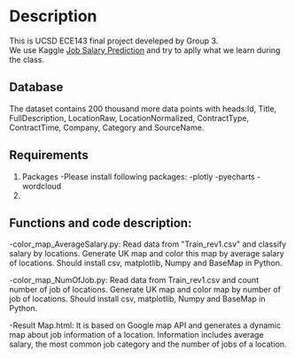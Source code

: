 # Description
This is UCSD ECE143 final project develeped by Group 3.<br>
We use Kaggle [Job Salary Prediction](https://www.kaggle.com/c/job-salary-prediction/data) and try to aplly what we learn during the class.
## Database
The dataset contains 200 thousand more data points with heads:Id, Title, FullDescription, LocationRaw, LocationNormalized, ContractType, ContractTime, Company, Category and SourceName.

## Requirements
1. Packages
   -Please install following packages:
    -plotly
    -pyecharts
    -wordcloud
2.
    
## Functions and code description:
  
-color_map_AverageSalary.py:
    Read data from "Train_rev1.csv" and classify salary by locations.
    Generate UK map and color this map by average salary of locations.
    Should install csv, matplotlib, Numpy and BaseMap in Python.

-color_map_NumOfJob.py:
    Read data from Train_rev1.csv and count number of job of locations.
    Generate UK map and color map by number of job of locations.
    Should install csv, matplotlib, Numpy and BaseMap in Python.
  
-Result Map.html:
    It is based on Google map API and generates a dynamic map about job information of a location.
    Information includes average salary, the most common job category and the number of jobs of a location.
